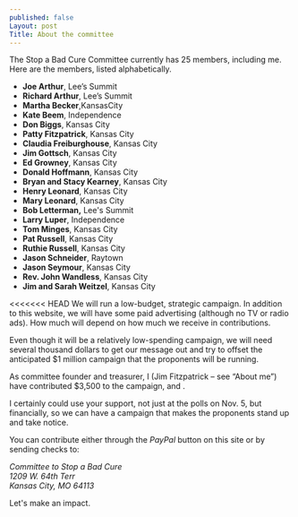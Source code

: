 ```yaml
---
published: false
Layout: post
Title: About the committee
---
```


The Stop a Bad Cure Committee currently has 25 members, including me. Here are the members, listed alphabetically. 

- **Joe Arthur**, Lee’s Summit
- **Richard Arthur**, Lee’s Summit
- **Martha Becker**,KansasCity
- **Kate Beem**, Independence
- **Don Biggs**, Kansas City
- **Patty Fitzpatrick**, Kansas City
- **Claudia Freiburghouse**, Kansas City
- **Jim Gottsch**, Kansas City
- **Ed Growney**, Kansas City
- **Donald Hoffmann**, Kansas City
- **Bryan and Stacy Kearney**, Kansas City
- **Henry Leonard**, Kansas City
- **Mary Leonard**, Kansas City
- **Bob Letterman,** Lee's Summit
- **Larry Luper**, Independence
- **Tom Minges**, Kansas City
- **Pat Russell**, Kansas City
- **Ruthie Russell**, Kansas City
- **Jason Schneider**, Raytown
- **Jason Seymour**, Kansas City 
- **Rev. John Wandless**, Kansas City
- **Jim and Sarah Weitzel**, Kansas City

<<<<<<< HEAD
We will run a low-budget, strategic campaign. In addition to this website, we will have some paid advertising (although no TV or radio ads). How much will depend on how much we receive in contributions.

Even though it will be a relatively low-spending campaign, we will need several thousand dollars to get our message out and try to offset the anticipated $1 million campaign that the proponents will be running.

As committee founder and treasurer, I (Jim Fitzpatrick – see “About me”) have contributed $3,500 to the campaign, and .

I certainly could use your support, not just at the polls on Nov. 5, but financially, so we can have a campaign that makes the proponents stand up and take notice.

You can contribute either through the _PayPal_ button on this site or by sending checks to: 

<address>
Committee to Stop a Bad Cure<br/>
1209 W. 64th Terr<br/>
Kansas City, MO  64113<br/>
</address>

Let's make an impact.
